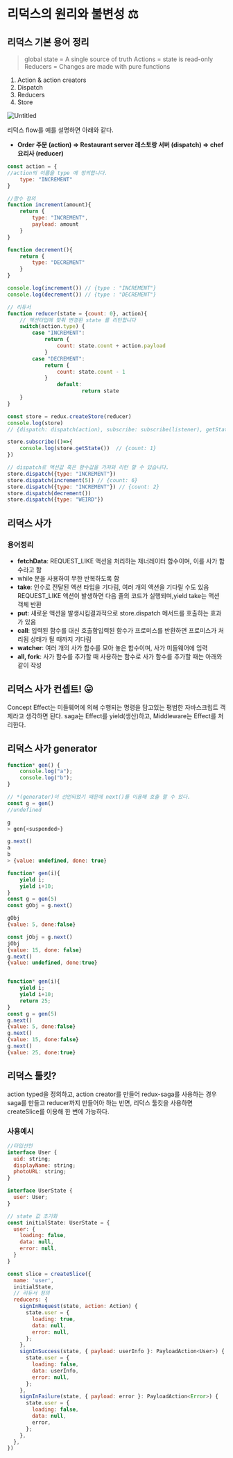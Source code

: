 # 리덕스의 원리와 불변성 ⚖️

## 리덕스 기본 용어 정리
> global state = A single source of truth
> Actions = state is read-only
> Reducers = Changes are made with pure functions

1. Action & action creators
2. Dispatch
3. Reducers
4. Store

![Untitled](https://user-images.githubusercontent.com/61695175/125471256-869c1b29-d8b5-4ce9-8dad-95c80d06e23f.png)

리덕스 flow를 예를 설명하면 아래와 같다.
* **Order 주문 (action) ⇒ Restaurant server 레스토랑 서버 (dispatch) ⇒ chef 요리사 (reducer)**

```javascript
const action = {
//action의 이름을 type 에 정의합니다.
	type: "INCREMENT"
}
```

```javascript
//함수 정의
function increment(amount){
	return {
		type: "INCREMENT",
		payload: amount
	}
}

function decrement(){
	return {
		type: "DECREMENT"
	}
}

console.log(increment()) // {type : "INCREMENT"}
console.log(decrement()) // {type : "DECREMENT"}
```


```javascript
// 리듀서
function reducer(state = {count: 0}, action){
	// 액션타입에 맞춰 변경된 state 를 리턴합니다
	switch(action.type) {
        case "INCREMENT":
            return {
                count: state.count + action.payload
            }
        case "DECREMENT":
            return {
                count: state.count - 1
            }
				default:
						return state
    }
}

const store = redux.createStore(reducer)
console.log(store)
// {dispatch: dispatch(action), subscribe: subscribe(listener), getState: getState(), replaceReducer: replaceReducer(nextReducer)}

store.subscribe(()=>{
	console.log(store.getState())  // {count: 1}
})

// dispatch로 액션값 혹은 함수값을 가져와 리턴 할 수 있습니다.
store.dispatch({type: "INCREMENT"}) 
store.dispatch(increment(5)) // {count: 6}
store.dispatch({type: "INCREMENT"}) // {count: 2}
store.dispatch(decrement())
store.dispatch({type: "WEIRD"})
```

## 리덕스 사가
### 용어정리

- **fetchData**: REQUEST_LIKE 액션을 처리하는 제너레이터 함수이며, 이를 사가 함수라고 함
- while 문을 사용하여 무한 반복하도록 함
- **take**: 인수로 전달된 액션 타입을 기다림, 여러 개의 액션을 기다릴 수도 있음REQUEST_LIKE 액션이 발생하면 다음 줄의 코드가 실행되며,yield take는 액션 객체 반환
- **put**: 새로운 액션을 발생시킴결과적으로 store.dispatch 메서드를 호출하는 효과가 있음
- **call**: 입력된 함수를 대신 호출함입력된 함수가 프로미스를 반환하면 프로미스가 처리됨 상태가 될 때까지 기다림
- **watcher**: 여러 개의 사가 함수를 모아 놓은 함수이며, 사가 미들웨어에 입력
- **all, fork**: 사가 함수를 추가할 때 사용하는 함수로 사가 함수를 추가할 때는 아래와 같이 작성

## 리덕스 사가 컨셉트! 😛
Concept
Effect는 미들웨어에 의해 수행되는 명령을 담고있는 평범한 자바스크립트 객제라고 생각하면 된다.
saga는 Effect를 yield(생산)하고, Middleware는 Effect를 처리한다.

## 리덕스 사가 generator
```javascript
function* gen() {
	console.log("a");
	console.log("b");
}

// *(generator)이 선언되었기 때문에 next()를 이용해 호출 할 수 있다.
const g = gen()
//undefined

g
> gen{<suspended>}

g.next()
a
b
> {value: undefined, done: true}
```

```javascript
function* gen(i){
	yield i;
	yield i+10;
}
const g = gen(5)
const gObj = g.next()

gObj
{value: 5, done:false}

const jObj = g.next()
jObj 
{value: 15, done: false}
g.next()
{value: undefined, done:true}
```

```javascript

function* gen(i){
	yield i;
	yield i+10;
	return 25;
}
const g = gen(5)
g.next()
{value: 5, done:false}
g.next()
{value: 15, done:false}
g.next()
{value: 25, done:true}
```

## 리덕스 툴킷?
action typed을 정의하고, action creator를 만들어 redux-saga를 사용하는 경우 saga를 만들고
reducer까지 만들어아 하는 반면, 리덕스 툴킷을 사용하면 createSlice를 이용해 한 번에 가능하다.

### 사용예시 
```javascript
//타입선언
interface User {
  uid: string;
  displayName: string;
  photoURL: string;
}

interface UserState {
  user: User;
}

// state 값 초기화
const initialState: UserState = {
  user: {
    loading: false,
    data: null,
    error: null,
  }
}

const slice = createSlice({
  name: 'user',
  initialState,
  // 리듀서 정의
  reducers: {
    signInRequest(state, action: Action) {
      state.user = {
        loading: true,
        data: null,
        error: null,
      };
    },
    signInSuccess(state, { payload: userInfo }: PayloadAction<User>) {
      state.user = {
        loading: false,
        data: userInfo,
        error: null,
      };
    },
    signInFailure(state, { payload: error }: PayloadAction<Error>) {
      state.user = {
        loading: false,
        data: null,
        error,
      };
    },
  },
})    
```




